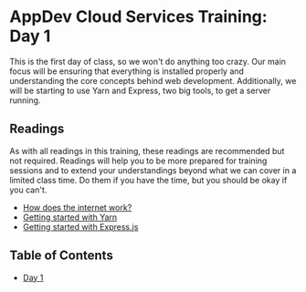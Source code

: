 # AppDev Cloud Services Training: Day 1

This is the first day of class, so we won't do anything too crazy. Our main
focus will be ensuring that everything is installed properly and understanding
the core concepts behind web development. Additionally, we will be starting to
use Yarn and Express, two big tools, to get a server running.

## Readings

As with all readings in this training, these readings are recommended but not
required. Readings will help you to be more prepared for training sessions and
to extend your understandings beyond what we can cover in a limited class time.
Do them if you have the time, but you should be okay if you can't.

* [How does the internet work?](https://developer.mozilla.org/en-US/docs/Learn/Common_questions/How_does_the_Internet_work)
* [Getting started with Yarn](https://yarnpkg.com/en/docs/getting-started)
* [Getting started with Express.js](https://expressjs.com/en/starter/hello-world.html)

## Table of Contents

* [Day 1][day1]

[day1]: https://github.com/GrinnellAppDev/cloud-services-training/TODO_ADD_DAY_ONE
